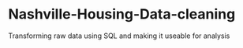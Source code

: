 # Nashville-Housing-Data-cleaning
Transforming raw data using SQL and making it useable for analysis
